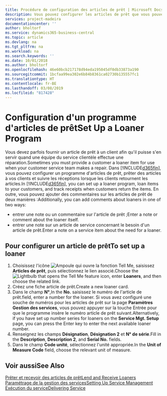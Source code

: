 ```yaml
---
title: Procédure de configuration des articles de prêt | Microsoft Docs
description: Vous pouvez configurer les articles de prêt que vous pouvez prêter aux clients afin de remplacer les articles de service lors de leur maintenance.
services: project-madeira
documentationcenter: ''
author: bholtorf
ms.service: dynamics365-business-central
ms.topic: article
ms.devlang: na
ms.tgt_pltfrm: na
ms.workload: na
ms.search.keywords: ''
ms.date: 10/01/2018
ms.author: bholtorf
ms.openlocfilehash: 46e60bcb217178d94eda195045df0db33873a190
ms.sourcegitcommit: 1bcfaa99ea302e6b84b8361ca02730b135557fc1
ms.translationtype: HT
ms.contentlocale: fr-BE
ms.lasthandoff: 03/08/2019
ms.locfileid: "817428"
---
```

# <a name="set-up-a-loaner-program"></a><span data-ttu-id="9c3b1-103">Configuration d'un programme d'articles de prêt</span><span class="sxs-lookup"><span data-stu-id="9c3b1-103">Set Up a Loaner Program</span></span>
<span data-ttu-id="9c3b1-104">Vous devez parfois fournir un article de prêt à un client afin qu'il puisse s'en servir quand une équipe du service clientèle effectue une réparation.</span><span class="sxs-lookup"><span data-stu-id="9c3b1-104">Sometimes you must provide a customer a loaner item for use when your customer service team makes a repair.</span></span> <span data-ttu-id="9c3b1-105">Dans [!INCLUDE[d365fin](includes/d365fin_md.md)], vous pouvez configurer un programme d'articles de prêt, prêter des articles à vos clients et suivre les réceptions lorsque les clients retournent les articles.</span><span class="sxs-lookup"><span data-stu-id="9c3b1-105">In [!INCLUDE[d365fin](includes/d365fin_md.md)], you can set up a loaner program, loan items to your customers, and track receipts when customers return the items.</span></span> <span data-ttu-id="9c3b1-106">En outre, vous pouvez ajouter des commentaires sur les articles de prêt de deux manières :</span><span class="sxs-lookup"><span data-stu-id="9c3b1-106">Additionally, you can add comments about loaners in one of two ways:</span></span>  
  
* <span data-ttu-id="9c3b1-107">entrer une note ou un commentaire sur l'article de prêt ;</span><span class="sxs-lookup"><span data-stu-id="9c3b1-107">Enter a note or comment about the loaner itself.</span></span>  
* <span data-ttu-id="9c3b1-108">entrer une note sur un article de service concernant le besoin d'un article de prêt.</span><span class="sxs-lookup"><span data-stu-id="9c3b1-108">Enter a note on a service item about the need for a loaner.</span></span>  

## <a name="to-set-up-a-loaner"></a><span data-ttu-id="9c3b1-109">Pour configurer un article de prêt</span><span class="sxs-lookup"><span data-stu-id="9c3b1-109">To set up a loaner</span></span>  
1. <span data-ttu-id="9c3b1-110">Choisissez l'icône ![Ampoule qui ouvre la fonction Tell Me](media/ui-search/search_small.png "Dites-moi ce que vous voulez faire"), saisissez **Articles de prêt**, puis sélectionnez le lien associé.</span><span class="sxs-lookup"><span data-stu-id="9c3b1-110">Choose the ![Lightbulb that opens the Tell Me feature](media/ui-search/search_small.png "Tell me what you want to do") icon, enter **Loaners**, and then choose the related link.</span></span>  
2. <span data-ttu-id="9c3b1-111">Créez une fiche article de prêt.</span><span class="sxs-lookup"><span data-stu-id="9c3b1-111">Create a new loaner card.</span></span> 
3. <span data-ttu-id="9c3b1-112">Dans le champ **N°**,</span><span class="sxs-lookup"><span data-stu-id="9c3b1-112">In the **No.**</span></span> <span data-ttu-id="9c3b1-113">saisissez le numéro de l'article de prêt.</span><span class="sxs-lookup"><span data-stu-id="9c3b1-113">field, enter a number for the loaner.</span></span> <span data-ttu-id="9c3b1-114">Si vous avez configuré une souche de numéros pour les articles de prêt sur la page **Paramètres Gestion des services**, vous pouvez appuyer sur la touche Entrée pour que le programme insère le numéro article de prêt suivant.</span><span class="sxs-lookup"><span data-stu-id="9c3b1-114">Alternatively, if you have set up number series for loaners on the **Service Mgt. Setup** page, you can press the Enter key to enter the next available loaner number.</span></span>  
4. <span data-ttu-id="9c3b1-115">Renseignez les champs **Désignation**, **Désignation 2** et **N° de série**.</span><span class="sxs-lookup"><span data-stu-id="9c3b1-115">Fill in the **Description**, **Description 2**, and **Serial No.** fields.</span></span>  
5. <span data-ttu-id="9c3b1-116">Dans le champ **Code unité**, sélectionnez l'unité appropriée.</span><span class="sxs-lookup"><span data-stu-id="9c3b1-116">In the **Unit of Measure Code** field, choose the relevant unit of measure.</span></span>  
  
## <a name="see-also"></a><span data-ttu-id="9c3b1-117">Voir aussi</span><span class="sxs-lookup"><span data-stu-id="9c3b1-117">See Also</span></span>
[<span data-ttu-id="9c3b1-118">Prêter et recevoir des articles de prêt</span><span class="sxs-lookup"><span data-stu-id="9c3b1-118">Lend and Receive Loaners</span></span>](service-how-to-lend-receive-loaners.md)  
[<span data-ttu-id="9c3b1-119">Paramétrage de la gestion des services</span><span class="sxs-lookup"><span data-stu-id="9c3b1-119">Setting Up Service Management</span></span>](service-setup-service.md)  
[<span data-ttu-id="9c3b1-120">Exécution du service</span><span class="sxs-lookup"><span data-stu-id="9c3b1-120">Delivering Service</span></span>](service-deliver-service.md)  

